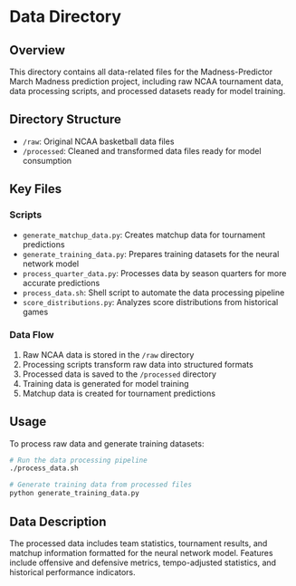 # Data Directory

## Overview
This directory contains all data-related files for the Madness-Predictor March Madness prediction project, including raw NCAA tournament data, data processing scripts, and processed datasets ready for model training.

## Directory Structure
- `/raw`: Original NCAA basketball data files
- `/processed`: Cleaned and transformed data files ready for model consumption

## Key Files

### Scripts
- `generate_matchup_data.py`: Creates matchup data for tournament predictions
- `generate_training_data.py`: Prepares training datasets for the neural network model
- `process_quarter_data.py`: Processes data by season quarters for more accurate predictions
- `process_data.sh`: Shell script to automate the data processing pipeline
- `score_distributions.py`: Analyzes score distributions from historical games

### Data Flow
1. Raw NCAA data is stored in the `/raw` directory
2. Processing scripts transform raw data into structured formats
3. Processed data is saved to the `/processed` directory
4. Training data is generated for model training
5. Matchup data is created for tournament predictions

## Usage
To process raw data and generate training datasets:

```bash
# Run the data processing pipeline
./process_data.sh

# Generate training data from processed files
python generate_training_data.py
```

## Data Description
The processed data includes team statistics, tournament results, and matchup information formatted for the neural network model. Features include offensive and defensive metrics, tempo-adjusted statistics, and historical performance indicators.
